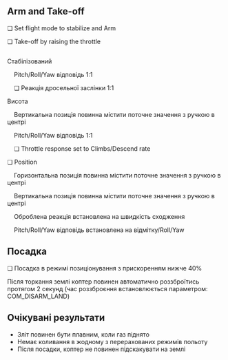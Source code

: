 #

## Arm and Take-off

❏ Set flight mode to stabilize and Arm

❏ Take-off by raising the throttle

##

Стабілізований

&nbsp;&nbsp;&nbsp;&nbsp;Pitch/Roll/Yaw відповідь 1:1

&nbsp;&nbsp;&nbsp;&nbsp;❏ Реакція дросельної заслінки 1:1

Висота

&nbsp;&nbsp;&nbsp;&nbsp;Вертикальна позиція повинна містити поточне значення з ручкою в центрі

&nbsp;&nbsp;&nbsp;&nbsp;Pitch/Roll/Yaw відповідь 1:1

&nbsp;&nbsp;&nbsp;&nbsp;❏ Throttle response set to Climbs/Descend rate

❏ Position

&nbsp;&nbsp;&nbsp;&nbsp;Горизонтальна позиція повинна містити поточне значення з ручкою в центрі

&nbsp;&nbsp;&nbsp;&nbsp;Вертикальна позиція повинна містити поточне значення з ручкою в центрі

&nbsp;&nbsp;&nbsp;&nbsp;Оброблена реакція встановлена на швидкість сходження

&nbsp;&nbsp;&nbsp;&nbsp;Pitch/Roll/Yaw відповідь встановлена на відмітку/Roll/Yaw

## Посадка

❏ Посадка в режимі позиціонування з прискоренням нижче 40%

Після торкання землі коптер повинен автоматично роззброїтись протягом 2 секунд (час роззброєння встановлюється параметром: COM_DISARM_LAND)

## Очікувані результати

- Зліт повинен бути плавним, коли газ піднято
- Немає коливання в жодному з перерахованих режимів польоту
- Після посадки, коптер не повинен підскакувати на землі
